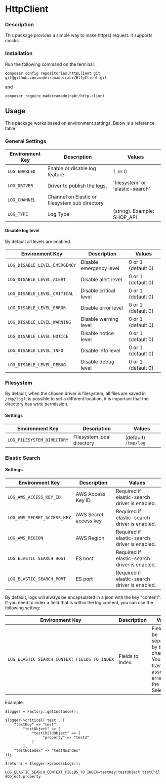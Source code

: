# HttpClient

### Description
This package provides a simple way to make http(s) request.
It supports mocks.

### Installation

Run the following command on the terminal:
```
composer config repositories.httpClient git git@github.com:madeiramadeirabr/HttpClient.git
```
and
```
composer require madeiramadeirabr/http-client
```

## Usage

This package works based on environment settings. Below is a reference table:

### General Settings
| Environment Key | Description | Values |
| --- | --- | --- |
| `LOG_ENABLED` | Enable or disable log feature | 1 or 0 |
| `LOG_DRIVER` | Driver to publish the logs.  | 'filesystem' or 'elastic-search' |
| `LOG_CHANNEL` | Channel on Elastic or filesystem sub directory |  |
| `LOG_TYPE` | Log Type | (string). Example: SHOP_API |

#### Disable log level

By default all levels are enabled.

| Environment Key | Description | Values |
| --- | --- | --- |
| `LOG_DISABLE_LEVEL_EMERGENCY` | Disable emergency level | 0 or 1 (default 0) |
| `LOG_DISABLE_LEVEL_ALERT` | Disable alert level | 0 or 1 (default 0) |
| `LOG_DISABLE_LEVEL_CRITICAL` | Disable critical level | 0 or 1 (default 0) |
| `LOG_DISABLE_LEVEL_ERROR` | Disable error level | 0 or 1 (default 0) |
| `LOG_DISABLE_LEVEL_WARNING` | Disable warning level | 0 or 1 (default 0) |
| `LOG_DISABLE_LEVEL_NOTICE` | Disable notice level | 0 or 1 (default 0) |
| `LOG_DISABLE_LEVEL_INFO` | Disable info level | 0 or 1 (default 0) |
| `LOG_DISABLE_LEVEL_DEBUG` | Disable debug level | 0 or 1 (default 0) |

### Filesystem 

By default, when the chosen driver is filesystem, all files are saved in `/tmp/log`
It is possible to set a different location, it is important that the directory has write permission.

#### Settings
| Environment Key | Description | Values |
| --- | --- | --- |
| `LOG_FILESYSTEM_DIRECTORY` | Filesystem local directory | (default) `/tmp/log` |

### Elastic Search

#### Settings
| Environment Key | Description | Values |
| --- | --- | --- |
| `LOG_AWS_ACCESS_KEY_ID` | AWS Access Key ID | Required if elastic-search driver is enabled. |
| `LOG_AWS_SECRET_ACCESS_KEY` | AWS Secret access key | Required if elastic-search driver is enabled. |
| `LOG_AWS_REGION` | AWS Region | Required if elastic-search driver is enabled. |
| `LOG_ELASTIC_SEARCH_HOST` | ES host | Required if elastic-search driver is enabled. |
| `LOG_ELASTIC_SEARCH_PORT` | ES port | Required if elastic-search driver is enabled. |

By default, logs will always be encapsulated in a json with the key "content". If you need to index a field that is within the log content, you can use the following setting:

| Environment Key | Description | Values |
| --- | --- | --- |
| `LOG_ELASTIC_SEARCH_CONTEXT_FIELDS_TO_INDEX` | Fields to index. | Fields can be separated by the pipe character. You can traverse an associative array using the "." Selector. |

Example:
```
$logger = Factory::getInstance();

$logger->critical('test', [
    "testKey" => "test",
        "testObject" => [
            "testChildObject" => [
                 "property" => "test2"
            ]
        ],
    "testNoIndex" => "testNoIndex"
]);

$returns = $logger->processLogs();
```
`LOG_ELASTIC_SEARCH_CONTEXT_FIELDS_TO_INDEX=testKey|testObject.testChildObject.property`



